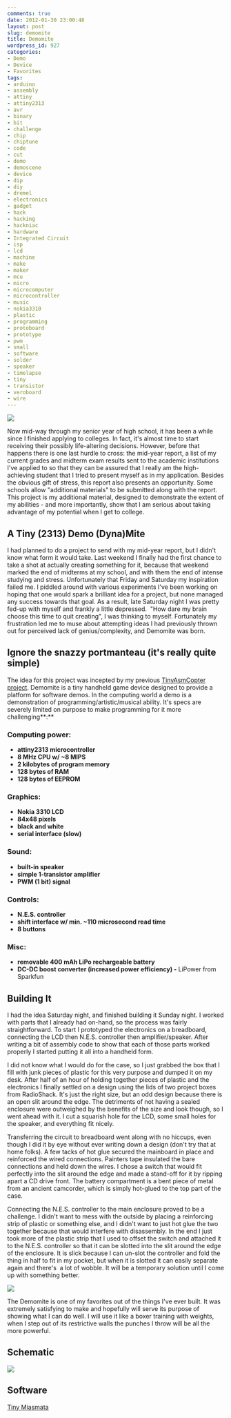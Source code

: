 ```yaml
---
comments: true
date: 2012-01-30 23:00:48
layout: post
slug: demomite
title: Demomite
wordpress_id: 927
categories:
- Demo
- Device
- Favorites
tags:
- arduino
- assembly
- attiny
- attiny2313
- avr
- binary
- bit
- challenge
- chip
- chiptune
- code
- cut
- demo
- demoscene
- device
- dip
- diy
- dremel
- electronics
- gadget
- hack
- hacking
- hackniac
- hardware
- Integrated Circuit
- isp
- lcd
- machine
- make
- maker
- mcu
- micro
- microcomputer
- microcontroller
- music
- nokia3310
- plastic
- programming
- protoboard
- prototype
- pwm
- small
- software
- solder
- speaker
- timelapse
- tiny
- transistor
- veroboard
- wire
---
```


[![](http://www.hackniac.com/blog/wp-content/uploads/2012/01/demomite_lores_full.jpg)](http://www.hackniac.com/blog/wp-content/uploads/2012/01/demomite_lores_full.jpg)

Now mid-way through my senior year of high school, it has been a while since I finished applying to colleges. In fact, it's almost time to start receiving their possibly life-altering decisions. However, before that happens there is one last hurdle to cross: the mid-year report, a list of my current grades and midterm exam results sent to the academic institutions I've applied to so that they can be assured that I really am the high-achieving student that I tried to present myself as in my application. Besides the obvious gift of stress, this report also presents an opportunity. Some schools allow "additional materials" to be submitted along with the report. This project is my additional material, designed to demonstrate the extent of my abilities - and more importantly, show that I am serious about taking advantage of my potential when I get to college.

<!--more-->

A Tiny (2313) Demo (Dyna)Mite
-----------------------------

I had planned to do a project to send with my mid-year report, but I didn't know what form it would take. Last weekend I finally had the first chance to take a shot at actually creating something for it, because that weekend marked the end of midterms at my school, and with them the end of intense studying and stress. Unfortunately that Friday and Saturday my inspiration failed me. I piddled around with various experiments I've been working on hoping that one would spark a brilliant idea for a project, but none managed any success towards that goal. As a result, late Saturday night I was pretty fed-up with myself and frankly a little depressed.  "How dare my brain choose this time to quit creating", I was thinking to myself. Fortunately my frustration led me to muse about attempting ideas I had previously thrown out for perceived lack of genius/complexity, and Demomite was born.


Ignore the snazzy portmanteau (it's really quite simple)
--------------------------------------------------------

The idea for this project was incepted by my previous [TinyAsmCopter project](http://www.hackniac.com/blog/?p=268). Demomite is a tiny handheld game device designed to provide a platform for software demos. In the computing world a demo is a demonstration of programming/artistic/musical ability. It's specs are severely limited on purpose to make programming for it more challenging**:**


### Computing power:

* **attiny2313 microcontroller**
* **8 MHz CPU w/ ~8 MIPS**
* **2 kilobytes of program memory**
* **128 bytes of RAM**
* **128 bytes of EEPROM**


### Graphics:

* **Nokia 3310 LCD**
* **84x48 pixels**
* **black and white**
* **serial interface (slow)**


### Sound:

* **built-in speaker**
* **simple 1-transistor amplifier**
* **PWM (1 bit) signal**


### Controls:
	
* **N.E.S. controller**
* **shift interface w/ min. ~110 microsecond read time**
* **8 buttons**


### Misc:
	
* **removable 400 mAh LiPo rechargeable battery**
* **DC-DC boost converter (increased power efficiency) -** LiPower from Sparkfun


Building It
-----------

I had the idea Saturday night, and finished building it Sunday night. I worked with parts that I already had on-hand, so the process was fairly straightforward. To start I prototyped the electronics on a breadboard, connecting the LCD then N.E.S. controller then amplifier/speaker. After writing a bit of assembly code to show that each of those parts worked properly I started putting it all into a handheld form.

I did not know what I would do for the case, so I just grabbed the box that I fill with junk pieces of plastic for this very purpose and dumped it on my desk. After half of an hour of holding together pieces of plastic and the electronics I finally settled on a design using the lids of two project boxes from RadioShack. It's just the right size, but an odd design because there is an open slit around the edge. The detriments of not having a sealed enclosure were outweighed by the benefits of the size and look though, so I went ahead with it. I cut a squarish hole for the LCD, some small holes for the speaker, and everything fit nicely.

Transferring the circuit to breadboard went along with no hiccups, even though I did it by eye without ever writing down a design (don't try that at home folks). A few tacks of hot glue secured the mainboard in place and reinforced the wired connections. Painters tape insulated the bare connections and held down the wires. I chose a switch that would fit perfectly into the slit around the edge and made a stand-off for it by ripping apart a CD drive front. The battery compartment is a bent piece of metal from an ancient camcorder, which is simply hot-glued to the top part of the case.

Connecting the N.E.S. controller to the main enclosure proved to be a challenge. I didn't want to mess with the outside by placing a reinforcing strip of plastic or something else, and I didn't want to just hot glue the two together because that would interfere with disassembly. In the end I just took more of the plastic strip that I used to offset the switch and attached it to the N.E.S. controller so that it can be slotted into the slit around the edge of the enclosure. It is slick because I can un-slot the controller and fold the thing in half to fit in my pocket, but when it is slotted it can easily separate again and there's  a lot of wobble. It will be a temporary solution until I come up with something better.

[![](http://www.hackniac.com/blog/wp-content/uploads/2012/01/demomite_guts_lores.jpg)](http://www.hackniac.com/blog/wp-content/uploads/2012/01/demomite_guts_lores.jpg)

The Demomite is one of my favorites out of the things I've ever built. It was extremely satisfying to make and hopefully will serve its purpose of showing what I can do well. I will use it like a boxer training with weights, when I step out of its restrictive walls the punches I throw will be all the more powerful.


Schematic
---------

[![](http://www.hackniac.com/blog/wp-content/uploads/2012/01/schematic-300x221.jpg)](http://www.hackniac.com/blog/wp-content/uploads/2012/01/schematic.jpg)


Software
--------

[Tiny Miasmata](http://www.hackniac.com/blog/2012/02/01/tiny-miasmata/)
